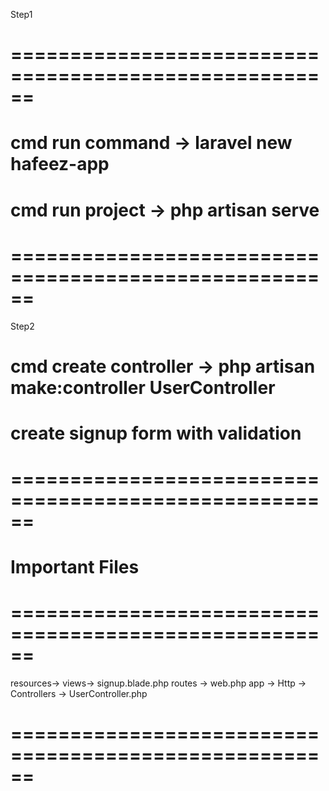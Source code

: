 Step1

# ======================================================
# cmd run command -> laravel new hafeez-app
# cmd run project -> php artisan serve 
# ======================================================


Step2
# cmd create controller -> php artisan make:controller UserController
# create signup form with validation


# ======================================================
# Important Files
# ======================================================
resources-> views-> signup.blade.php
routes -> web.php
app -> Http -> Controllers -> UserController.php
# ======================================================
